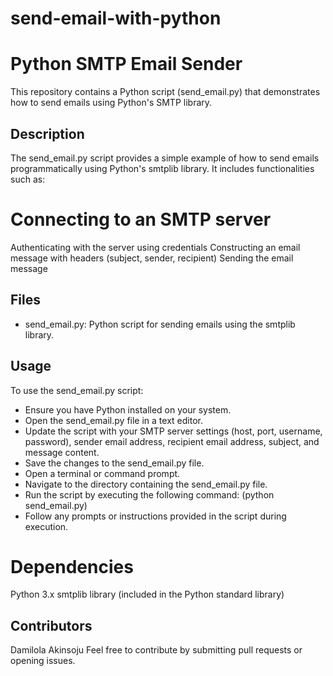 # send-email-with-python

# Python SMTP Email Sender

This repository contains a Python script (send_email.py) that demonstrates how to send emails using Python's SMTP library.

## Description
The send_email.py script provides a simple example of how to send emails programmatically using Python's smtplib library. It includes functionalities such as:
# Connecting to an SMTP server
Authenticating with the server using credentials Constructing an email message with headers (subject, sender, recipient) Sending the email message

## Files
* send_email.py: Python script for sending emails using the smtplib library.

## Usage
To use the send_email.py script:
* Ensure you have Python installed on your system.
* Open the send_email.py file in a text editor.
* Update the script with your SMTP server settings (host, port, username, password), sender email address, recipient email address, subject, and message content.
* Save the changes to the send_email.py file.
* Open a terminal or command prompt.
* Navigate to the directory containing the send_email.py file.
* Run the script by executing the following command: (python send_email.py)
* Follow any prompts or instructions provided in the script during execution.

# Dependencies
Python 3.x
smtplib library (included in the Python standard library)

## Contributors
Damilola Akinsoju
Feel free to contribute by submitting pull requests or opening issues.


